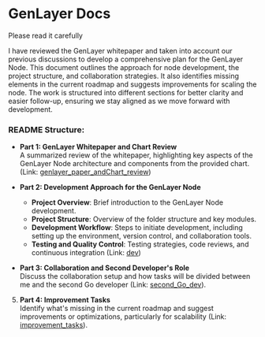 # GenLayer Docs

Please read it carefully 

I have reviewed the GenLayer whitepaper and taken into account our previous discussions to develop a comprehensive plan for the GenLayer Node. This document outlines the approach for node development, the project structure, and collaboration strategies. It also identifies missing elements in the current roadmap and suggests improvements for scaling the node. The work is structured into different sections for better clarity and easier follow-up, ensuring we stay aligned as we move forward with development.

### README Structure:


- **Part 1: GenLayer Whitepaper and Chart Review**  
   A summarized review of the whitepaper, highlighting key aspects of the GenLayer Node architecture and components from the provided chart. (Link: [genlayer_paper_andChart_review](https://github.com/zacksfF/Document_GenLayer/tree/main/.genlayer_paper_andChart_review))

- **Part 2: Development Approach for the GenLayer Node**  
   - **Project Overview**: Brief introduction to the GenLayer Node development.
   - **Project Structure**: Overview of the folder structure and key modules.
   - **Development Workflow**: Steps to initiate development, including setting up the environment, version control, and collaboration tools.
   - **Testing and Quality Control**: Testing strategies, code reviews, and continuous integration (Link: [dev](https://github.com/zacksfF/Document_GenLayer/tree/main/.dev))

- **Part 3: Collaboration and Second Developer's Role**  
   Discuss the collaboration setup and how tasks will be divided between me and the second Go developer (Link: [second_Go_dev](https://github.com/zacksfF/Document_GenLayer/tree/main/.second_Go_dev)).

5. **Part 4: Improvement Tasks**  
   Identify what's missing in the current roadmap and suggest improvements or optimizations, particularly for scalability (Link: [improvement_tasks](https://github.com/zacksfF/Document_GenLayer/tree/main/.improvement_tasks)).

